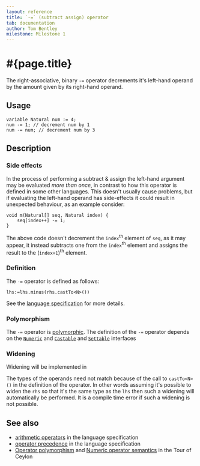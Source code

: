 ```yaml
---
layout: reference
title: `-=` (subtract assign) operator
tab: documentation
author: Tom Bentley
milestone: Milestone 1
---
```


# #{page.title}

The right-associative, binary `-=` operator decrements it's left-hand operand 
by the amount given by its right-hand operand. 

## Usage 

    variable Natural num := 4;
    num -= 1; // decrement num by 1
    num -= num; // decrement num by 3

## Description

### Side effects

In the process of performing a subtract & assign the left-hand argument 
may be evaluated *more than once*, in contrast to how this operator is defined
in some other languages. This doesn't usually cause problems, but if evaluating
the left-hand operand has side-effects it could result in unexpected behaviour,
as an example consider:

    void m(Natural[] seq, Natural index) {
        seq[index++] -= 1;
    }

The above code doesn't decrement the `index`<sup>th</sup> element of `seq`, as 
it may appear, it instead subtracts one from the `index`<sup>th</sup> element and 
assigns the result to the (`index+1`)<sup>th</sup> element.

### Definition 

The `-=` operator is defined as follows:

    lhs:=lhs.minus(rhs.castTo<N>())

See the [language specification](#{site.urls.spec}#arithmetic) for more details.

### Polymorphism

The `-=` operator is [polymorphic](/documentation/reference/operator/operator-polymorphism).
The definition of the `-=` operator depends 
on the [`Numeric`](../../ceylon.language/Numeric) and 
[`Castable`](../../ceylon.language/Castable) and
[`Settable`](../../ceylon.language/Settable) interfaces 

### Widening

Widening will be implemented in <!-- m2 -->

The types of the operands need not match because of the call to `castTo<N>()` 
in the definition of the operator. In other words assuming it's possible to 
widen the `rhs` so that it's the same type as the `lhs` then 
such a widening will automatically be performed. It is a compile time error if 
such a widening is not possible.

## See also

* [arithmetic operators](#{site.urls.spec}#arithmetic) in the 
  language specification
* [operator precedence](#{site.urls.spec}#operatorprecedence) in the 
  language specification
* [Operator polymorphism](/documentation/tour/language-module/#operator_polymorphism) 
  and 
  [Numeric operator semantics](/documentation/tour/language-module/#numeric_operator_semantics) 
  in the Tour of Ceylon
